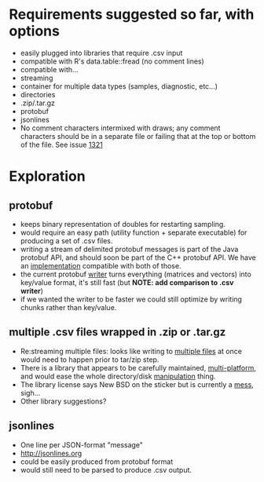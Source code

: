 # Requirements suggested so far, with options
- easily plugged into libraries that require .csv input
 - compatible with R's data.table::fread (no comment lines)
 - compatible with... 
- streaming
- container for multiple data types (samples, diagnostic, etc...)
 - directories
 - .zip/.tar.gz
 - protobuf
 - jsonlines
- No comment characters intermixed with draws; any comment characters should be in a separate file or failing that at the top or bottom of the file. See issue [1321](https://github.com/stan-dev/stan/issues/1321)

# Exploration

## protobuf
 - keeps binary representation of doubles for restarting sampling.
 - would require an easy path (utility function + separate executable) for producing a set of .csv files.
 - writing a stream of delimited protobuf messages is part of the Java protobuf API, and should soon be part of the C++ protobuf API.  We have an [implementation](https://github.com/sakrejda/protostan/blob/develop/src/protostan/util/rw_delimited_pb.hpp) compatible with both of those.  
 - the current protobuf [writer](https://github.com/sakrejda/protostan/blob/develop/src/protostan/interface_callbacks/writer/binary_proto_stream_writer.hpp) turns everything (matrices and vectors) into key/value format, it's still fast (but **NOTE: add comparison to .csv writer**)
 - if we wanted the writer to be faster we could still optimize by writing chunks rather than key/value.

## multiple .csv files wrapped in .zip or .tar.gz
 - Re:streaming multiple files: looks like writing to [multiple files](http://unix.stackexchange.com/questions/13093/add-update-a-file-to-an-existing-tar-gz-archive) at once would need to happen prior to tar/zip step.  
 - There is a library that appears to be carefully maintained, [multi-platform](http://www.libarchive.org), and would ease the whole directory/disk [manipulation](https://github.com/libarchive/libarchive/wiki/Examples#constructing-objects-on-disk) thing.
 - The library license says New BSD on the sticker but is currently a [mess](https://raw.githubusercontent.com/libarchive/libarchive/master/COPYING), sigh...
 - Other library suggestions?

## jsonlines
 - One line per JSON-format "message"
 - http://jsonlines.org
 - could be easily produced from protobuf format
 - would still need to be parsed to produce .csv output.
